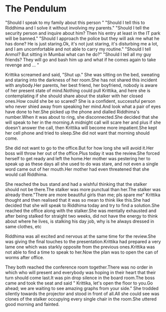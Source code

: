 # The Pendulum


"Should I speak to my family about this person "
"Should I tell this to Riddhima and I solve it without involving my parents."
"Should I tell the security person and inquire about him? Then his entry at least in the IT park will be banned."
"Should I approach the police but they will ask me what he has done? He is just staring.Ok, it's not just staring, it's disturbing me a lot, and I am uncomfortable and not able to carry my routine."
"Should I tell Anmol? But sitting in Mumbai what can he do?"
"Should I tell all my guy friends? They will go and bash him up and what if he comes again to take revenge and ... "

Krittika screamed and said, "Shut up." She was sitting on the bed, sweating and staring into the darkness of her room.She has not shared this incident with anybody.Her parents, her best friend, her boyfriend, nobody is aware of her present state of mind.Nothing could pull Krittika, and here she is contemplating if she should share about the stalker with her closed ones.How could she be so scared? She is a confident, successful person who never shied away from speaking her mind.And look what a pair of eyes have done to her.She picked up the phone and dialled Riddhima's number.When it was about to ring, she disconnected.She decided that she will speak to her in the morning.A midnight call will scare her and plus if she doesn't answer the call, then Krittika will become more impatient.She kept her cell phone and tried to sleep.She did not want that morning should come.

She did not want to go to the office.But for how long she will avoid it.Her boss will throw her out of the office.Plus today it was the review.She forced herself to get ready and left the home.Her mother was pestering her to speak up as these days all she used to do was stare, and not even a single word came out of her mouth.Her mother had even threatened that she would call Riddhima.

She reached the bus stand and had a wishful thinking that the stalker should not be there.The stalker was more punctual than her.The stalker was already there."There are more beautiful girls than me; pls spare me" Krittika thought and then realised that it was so mean to think like this.She had decided that she will speak to Riddhima today and try to find a solution.She reached the office along with the stalker.She was mentally exhausted and after being stalked for straight two weeks, did not have the energy to think about where he lives, is stalking his day job, why is he always dressed in same clothes, etc

Riddhima was all excited and nervous at the same time for the review.She was giving the final touches to the presentation.Krittika had prepared a very lame one which was starkly opposite from the previous ones.Krittika was not able to find a time to speak to her.Now the plan was to open the can of worms after office.

They both reached the conference room together.There was no order in which who will present and everybody was hoping in their heart that their turn should come last.It was pin drop silence in the board room.The boss came and took the seat and said " Krittika, let's open the floor to you.Go ahead; we are waiting to see amazing graphs from your side." She trodded silently towards the projector and stood in front of all.All she could see was clones of the stalker occupying every single chair in the room.She uttered good morning and fainted.